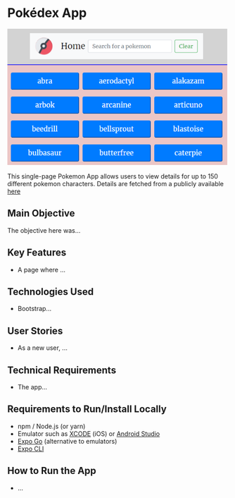 # Pokédex App
<p float="left">
  <img src="https://github.com/kdaysal/js-pokemon-details/blob/main/img/1-pokedex-main.png" width="500" />
</p>

 This single-page Pokemon App allows users to view details for up to 150 different pokemon characters. Details are fetched from a publicly available [here](https://pokeapi.co/api/v2/pokemon/?limit=150) 

## Main Objective

The objective here was...

## Key Features

* A page where ...

## Technologies Used

* Bootstrap...
    

## User Stories

* As a new user, ...

## Technical Requirements

* The app...


## Requirements to Run/Install Locally

* npm / Node.js (or yarn)
* Emulator such as [XCODE](https://developer.apple.com/library/archive/documentation/IDEs/Conceptual/iOS_Simulator_Guide/) (iOS) or [Android Studio](https://developer.android.com/studio)
* [Expo Go](https://expo.dev/client) (alternative to emulators)
* [Expo CLI](https://docs.expo.dev/get-started/installation/)

## How to Run the App

* ...